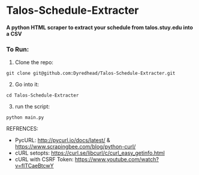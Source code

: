 # Talos-Schedule-Extracter 
#### A python HTML scraper to extract your schedule from talos.stuy.edu into a CSV

### To Run:
1. Clone the repo: 
```
git clone git@github.com:Dyredhead/Talos-Schedule-Extracter.git
```

2. Go into it: 
```
cd Talos-Schedule-Extracter
```

3. run the script: 
```
python main.py
```

REFRENCES:
- PycURL: http://pycurl.io/docs/latest/ & https://www.scrapingbee.com/blog/python-curl/
- cURL setopts: https://curl.se/libcurl/c/curl_easy_getinfo.html
- cURL with CSRF Token: https://www.youtube.com/watch?v=fITCaeBtcwY
